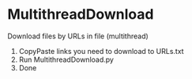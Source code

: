 # MultithreadDownload
Download files by URLs in file (multithread)

1) CopyPaste links you need to download to URLs.txt
2) Run MultithreadDownload.py
3) Done
